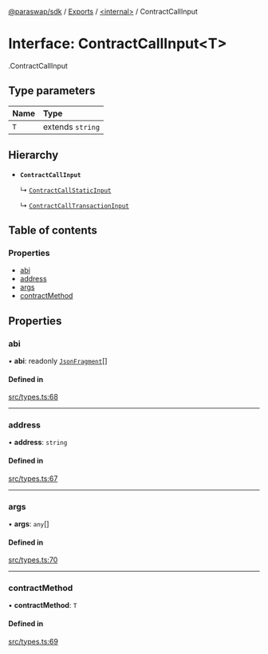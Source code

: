 [@paraswap/sdk](../README.md) / [Exports](../modules.md) / [<internal\>](../modules/internal_.md) / ContractCallInput

# Interface: ContractCallInput<T\>

[<internal>](../modules/internal_.md).ContractCallInput

## Type parameters

| Name | Type |
| :------ | :------ |
| `T` | extends `string` |

## Hierarchy

- **`ContractCallInput`**

  ↳ [`ContractCallStaticInput`](internal_.ContractCallStaticInput.md)

  ↳ [`ContractCallTransactionInput`](internal_.ContractCallTransactionInput.md)

## Table of contents

### Properties

- [abi](internal_.ContractCallInput.md#abi)
- [address](internal_.ContractCallInput.md#address)
- [args](internal_.ContractCallInput.md#args)
- [contractMethod](internal_.ContractCallInput.md#contractmethod)

## Properties

### abi

• **abi**: readonly [`JsonFragment`](internal_.JsonFragment.md)[]

#### Defined in

[src/types.ts:68](https://github.com/paraswap/paraswap-sdk-limit-orders/blob/feat/typedocs/src/types.ts#L68)

___

### address

• **address**: `string`

#### Defined in

[src/types.ts:67](https://github.com/paraswap/paraswap-sdk-limit-orders/blob/feat/typedocs/src/types.ts#L67)

___

### args

• **args**: `any`[]

#### Defined in

[src/types.ts:70](https://github.com/paraswap/paraswap-sdk-limit-orders/blob/feat/typedocs/src/types.ts#L70)

___

### contractMethod

• **contractMethod**: `T`

#### Defined in

[src/types.ts:69](https://github.com/paraswap/paraswap-sdk-limit-orders/blob/feat/typedocs/src/types.ts#L69)
